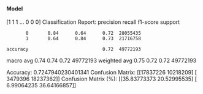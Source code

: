 #### Model
[1 1 1 ... 0 0 0]
Classification Report:
              precision    recall  f1-score   support

           0       0.84      0.64      0.72  28055435
           1       0.64      0.84      0.73  21716758

    accuracy                           0.72  49772193
   macro avg       0.74      0.74      0.72  49772193
weighted avg       0.75      0.72      0.72  49772193

Accuracy: 0.7247940230401341
Confusion Matrix:
[[17837226 10218209]
 [ 3479396 18237362]]
Confusion Matrix (%):
[[35.83773373 20.52995535]
 [ 6.99064235 36.64166857]]
